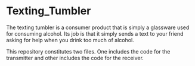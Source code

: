 # Texting_Tumbler
The texting tumbler is a consumer product that is simply a glassware used for consuming alcohol. Its job is that it simply sends a text to your friend asking for help when you drink too much of alcohol.


This repository constitutes two files. One includes the code for the transmitter and other includes the code for the receiver.
